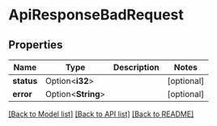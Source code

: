 # ApiResponseBadRequest

## Properties

Name | Type | Description | Notes
------------ | ------------- | ------------- | -------------
**status** | Option<**i32**> |  | [optional]
**error** | Option<**String**> |  | [optional]

[[Back to Model list]](../README.md#documentation-for-models) [[Back to API list]](../README.md#documentation-for-api-endpoints) [[Back to README]](../README.md)


